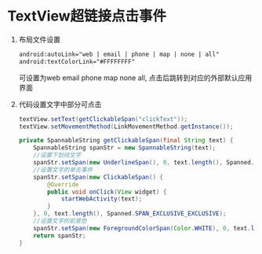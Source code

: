 # TextView超链接点击事件

1. 布局文件设置

   ```xml
   android:autoLink="web | email | phone | map | none | all"
   android:textColorLink="#FFFFFFFF"
   ```

   可设置为web email phone map none all, 点击后跳转到对应的外部默认应用界面

2. 代码设置文字中部分可点击

   ```java
   textView.setText(getClickableSpan("clickText"));
   textView.setMovementMethod(LinkMovementMethod.getInstance());
   ```

   ```java
   private SpannableString getClickableSpan(final String text) {
       SpannableString spanStr = new SpannableString(text);
       //设置下划线文字
       spanStr.setSpan(new UnderlineSpan(), 0, text.length(), Spanned.SPAN_EXCLUSIVE_EXCLUSIVE);
       //设置文字的单击事件
       spanStr.setSpan(new ClickableSpan() {
           @Override
           public void onClick(View widget) {
               startWebActivity(text);
           }
       }, 0, text.length(), Spanned.SPAN_EXCLUSIVE_EXCLUSIVE);
       //设置文字的前景色
       spanStr.setSpan(new ForegroundColorSpan(Color.WHITE), 0, text.length(), Spanned.SPAN_EXCLUSIVE_EXCLUSIVE);
       return spanStr;
   }
   ```

   

